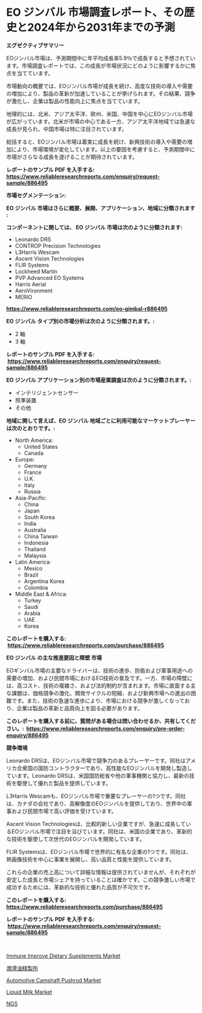 <p><h1>EO ジンバル 市場調査レポート、その歴史と2024年から2031年までの予測</h1></p><p><strong>エグゼクティブサマリー</strong></p>
<p><p>EOジンバル市場は、予測期間中に年平均成長率5.9％で成長すると予想されています。市場調査レポートでは、この成長が市場状況にどのように影響するかに焦点を当てています。</p><p>市場動向の概要では、EOジンバル市場が成長を続け、高度な技術の導入や需要の増加により、製品の革新が加速していることが挙げられます。その結果、競争が激化し、企業は製品の性能向上に焦点を当てています。</p><p>地理的には、北米、アジア太平洋、欧州、米国、中国を中心にEOジンバル市場が広がっています。北米が市場の中心である一方、アジア太平洋地域では急速な成長が見られ、中国市場は特に注目されています。</p><p>総括すると、EOジンバル市場は着実に成長を続け、新興技術の導入や需要の増加により、市場環境が変化しています。以上の要因を考慮すると、予測期間中に市場がさらなる成長を遂げることが期待されています。</p></p>
<p><strong>レポートのサンプル PDF を入手する: <a href="https://www.reliableresearchreports.com/enquiry/request-sample/886495">https://www.reliableresearchreports.com/enquiry/request-sample/886495</a></strong></p>
<p><strong>市場セグメンテーション:</strong></p>
<p><strong> EO ジンバル 市場はさらに概要、展開、アプリケーション、地域に分類されます :</strong></p>
<p><strong>コンポーネントに関しては、 EO ジンバル 市場は次のように分類されます: &nbsp;</strong></p>
<p><ul><li>Leonardo DRS</li><li>CONTROP Precision Technologies</li><li>L3Harris Wescam</li><li>Ascent Vision Technologies</li><li>FLIR Systems</li><li>Lockheed Martin</li><li>PVP Advanced EO Systems</li><li>Harris Aerial</li><li>AeroVironment</li><li>MERIO</li></ul></p>
<p><strong><a href="https://www.reliableresearchreports.com/eo-gimbal-r886495">https://www.reliableresearchreports.com/eo-gimbal-r886495</a></strong></p>
<p><strong> EO ジンバル タイプ別の市場分析は次のように分類されます。:</strong></p>
<p><ul><li>2 軸</li><li>3 軸</li></ul></p>
<p><strong>レポートのサンプル PDF を入手する: &nbsp;<a href="https://www.reliableresearchreports.com/enquiry/request-sample/886495">https://www.reliableresearchreports.com/enquiry/request-sample/886495</a></strong></p>
<p><strong> EO ジンバル アプリケーション別の市場産業調査は次のように分類されます。:</strong></p>
<p><ul><li>インテリジェントセンサー</li><li>照準装置</li><li>その他</li></ul></p>
<p><strong>地域に関して言えば、EO ジンバル 地域ごとに利用可能なマーケットプレーヤーは次のとおりです。:</strong></p>
<p><ul>
    <li>
        North America:
        <ul>
            <li>United States</li>
            <li>Canada</li>
        </ul>
    </li>
    <li>
        Europe:
        <ul>
            <li>Germany</li>
            <li>France</li>
            <li>U.K.</li>
            <li>Italy</li>
            <li>Russia</li>
        </ul>
    </li>
    <li>
        Asia-Pacific:
        <ul>
            <li>China</li>
            <li>Japan</li>
            <li>South Korea</li>
            <li>India</li>
            <li>Australia</li>
            <li>China Taiwan</li>
            <li>Indonesia</li>
            <li>Thailand</li>
            <li>Malaysia</li>
        </ul>
    </li>
    <li>
        Latin America:
        <ul>
            <li>Mexico</li>
            <li>Brazil</li>
            <li>Argentina Korea</li>
            <li>Colombia</li>
        </ul>
    </li>
    <li>
        Middle East & Africa:
        <ul>
            <li>Turkey</li>
            <li>Saudi</li>
            <li>Arabia</li>
            <li>UAE</li>
            <li>Korea</li>
        </ul>
    </li>
    </ul></p>
<p><strong>このレポートを購入する: &nbsp;<a href="https://www.reliableresearchreports.com/purchase/886495">https://www.reliableresearchreports.com/purchase/886495</a></strong></p>
<p><strong>EO ジンバル の主な推進要因と障壁 市場</strong></p>
<p><p>EOギンバル市場の主要なドライバーは、技術の進歩、防衛および軍事用途への需要の増加、および民間市場におけるEO技術の普及です。一方、市場の障壁には、高コスト、技術の複雑さ、および法的制約が含まれます。市場に直面する主な課題は、価格競争の激化、開発サイクルの短縮、および新興市場への進出の困難です。また、技術の急速な進歩により、市場における競争が激しくなっており、企業は製品の革新と品質向上を図る必要があります。</p></p>
<p><strong>このレポートを購入する前に、質問がある場合は問い合わせるか、共有してください。:&nbsp; <a href="https://www.reliableresearchreports.com/enquiry/pre-order-enquiry/886495">https://www.reliableresearchreports.com/enquiry/pre-order-enquiry/886495</a></strong></p>
<p><strong>競争環境</strong></p>
<p><p>Leonardo DRSは、EOジンバル市場で競争力のあるプレーヤーです。同社はアメリカ合衆国の国防コントラクターであり、高性能なEOジンバルを開発し製造しています。Leonardo DRSは、米国国防総省や他の軍事機関と協力し、最新の技術を駆使して優れた製品を提供しています。</p><p>L3Harris Wescamも、EOジンバル市場で重要なプレーヤーの1つです。同社は、カナダの会社であり、高解像度のEOジンバルを提供しており、世界中の軍事および民間市場で高い評価を受けています。</p><p>Ascent Vision Technologiesは、比較的新しい企業ですが、急速に成長しているEOジンバル市場で注目を浴びています。同社は、米国の企業であり、革新的な技術を駆使して次世代のEOジンバルを開発しています。</p><p>FLIR Systemsは、EOジンバル市場で世界的に有名な企業の1つです。同社は、熱画像技術を中心に事業を展開し、高い品質と性能を提供しています。</p><p>これらの企業の売上高について詳細な情報は提供されていませんが、それぞれが安定した成長と市場シェアを持っていることは確かです。この競争激しい市場で成功するためには、革新的な技術と優れた品質が不可欠です。</p></p>
<p><strong>このレポートを購入する: &nbsp; <a href="https://www.reliableresearchreports.com/purchase/886495">https://www.reliableresearchreports.com/purchase/886495</a></strong></p>
<p><strong>レポートのサンプル PDF を入手する: &nbsp;<a href="https://www.reliableresearchreports.com/enquiry/request-sample/886495">https://www.reliableresearchreports.com/enquiry/request-sample/886495</a></strong><strong></strong></p>
<p>&nbsp;</p>
<p><p><a href="https://github.com/markusgodoy/Market-Research-Report-List-2/blob/main/immune-improve-dietary-supplements-market.md">Immune Improve Dietary Supplements Market</a></p><p><a href="https://github.com/schmahlson/Market-Research-Report-List-1/blob/main/391112320014.md">潤滑油精製所</a></p><p><a href="https://www.linkedin.com/pulse/decoding-automotive-camshaft-pushrod-market-deep-dive-saj9e?trackingId=PgU%2BWrKfDSEwa1MeLS4IFQ%3D%3D">Automotive Camshaft Pushrod Market</a></p><p><a href="https://github.com/arionmp/Market-Research-Report-List-2/blob/main/liquid-milk-market.md">Liquid Milk Market</a></p><p><a href="https://medium.com/@dessierohan2023/ngs-%EC%8B%9C%EC%9E%A5-%EB%8F%99%ED%96%A5-%EB%B0%8F-%EC%8B%9C%EC%9E%A5-%EB%B6%84%EC%84%9D%EC%9D%80-2024-2031-%EA%B8%B0%EA%B0%84%EC%97%90-%EB%8C%80%ED%95%B4-%EC%98%88%EC%B8%A1%EB%90%A9%EB%8B%88%EB%8B%A4-cf8e1c394ad6">NGS</a></p></p>